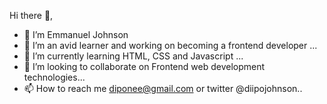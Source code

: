 Hi there 👋, 
- 👋 I’m Emmanuel Johnson
- 👀 I’m an avid learner and working on becoming a frontend developer ...
- 🌱 I’m currently learning HTML, CSS and Javascript ...
- 💞️ I’m looking to collaborate on Frontend web development technologies...
- 📫 How to reach me diponee@gmail.com or twitter @diipojohnson..

<!---
diponee/diponee is a ✨ special ✨ repository because its `README.md` (this file) appears on your GitHub profile.
You can click the Preview link to take a look at your changes.
--->
